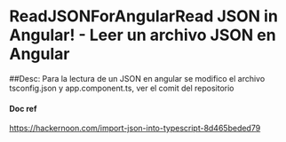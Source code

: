 # ReadJSONForAngularRead JSON in Angular! - Leer un archivo JSON en Angular


##Desc: Para la lectura de un JSON en angular se modifico el archivo tsconfig.json y app.component.ts, ver el comit del repositorio

#### Doc ref

https://hackernoon.com/import-json-into-typescript-8d465beded79
